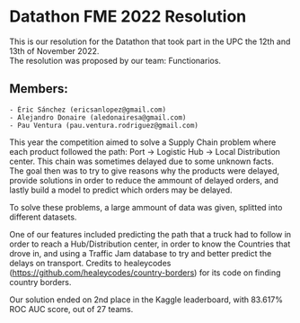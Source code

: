 # Datathon FME 2022 Resolution

This is our resolution for the Datathon that took part in the UPC the 12th and 13th of November 2022.\
The resolution was proposed by our team: Functionarios. 

## Members:
	- Èric Sánchez (ericsanlopez@gmail.com)
	- Alejandro Donaire (aledonairesa@gmail.com)
	- Pau Ventura (pau.ventura.rodriguez@gmail.com)

This year the competition aimed to solve a Supply Chain problem where each product followed the path: Port -> Logistic Hub -> Local Distribution center.
This chain was sometimes delayed due to some unknown facts.\
The goal then was to try to give reasons why the products were delayed, provide solutions in order to reduce the ammount of delayed orders, and lastly build a model to predict which orders may be delayed.

To solve these problems, a large ammount of data was given, splitted into different datasets.


One of our features included predicting the path that a truck had to follow in order to reach a Hub/Distribution center, in order to know the Countries that drove in, and using a Traffic Jam database to try and better predict the delays on transport.
Credits to healeycodes (https://github.com/healeycodes/country-borders) for its code on finding country borders.

Our solution ended on 2nd place in the Kaggle leaderboard, with 83.617% ROC AUC score, out of 27 teams.
